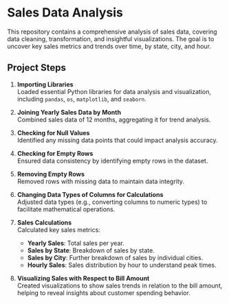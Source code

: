 # Sales Data Analysis

This repository contains a comprehensive analysis of sales data, covering data cleaning, transformation, and insightful visualizations. The goal is to uncover key sales metrics and trends over time, by state, city, and hour.

## Project Steps

1. **Importing Libraries**  
   Loaded essential Python libraries for data analysis and visualization, including `pandas`, `os`, `matplotlib`, and `seaborn`.

2. **Joining Yearly Sales Data by Month**  
   Combined sales data of 12 months, aggregating it for trend analysis.

3. **Checking for Null Values**  
   Identified any missing data points that could impact analysis accuracy.

4. **Checking for Empty Rows**  
   Ensured data consistency by identifying empty rows in the dataset.

5. **Removing Empty Rows**  
   Removed rows with missing data to maintain data integrity.

6. **Changing Data Types of Columns for Calculations**  
   Adjusted data types (e.g., converting columns to numeric types) to facilitate mathematical operations.

7. **Sales Calculations**  
   Calculated key sales metrics:
   - **Yearly Sales**: Total sales per year.
   - **Sales by State**: Breakdown of sales by state.
   - **Sales by City**: Further breakdown of sales by individual cities.
   - **Hourly Sales**: Sales distribution by hour to understand peak times.

8. **Visualizing Sales with Respect to Bill Amount**  
   Created visualizations to show sales trends in relation to the bill amount, helping to reveal insights about customer spending behavior.
